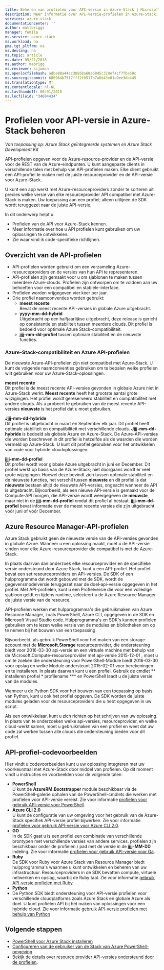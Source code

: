 ```yaml
---
title: Beheren van profielen voor API-versie in Azure-Stack | Microsoft Docs
description: Meer informatie over API-versie-profielen in Azure-Stack.
services: azure-stack
documentationcenter: ''
author: mattbriggs
manager: femila
ms.service: azure-stack
ms.workload: na
pms.tgt_pltfrm: na
ms.devlang: na
ms.topic: article
ms.date: 05/21/2018
ms.author: mabrigg
ms.reviewer: sijuman
ms.openlocfilehash: adbe88a44ac38868a68a6845c328ef4cf7fba60c
ms.sourcegitcommit: 680964b75f7fff2f0517b7a0d43e01a9ee3da445
ms.translationtype: MT
ms.contentlocale: nl-NL
ms.lasthandoff: 06/01/2018
ms.locfileid: "34604434"
---
```

# <a name="manage-api-version-profiles-in-azure-stack"></a>Profielen voor API-versie in Azure-Stack beheren

*Van toepassing op: Azure Stack geïntegreerde systemen en Azure Stack Development Kit*

API-profielen opgeven voor de Azure-resource-provider en de API-versie voor de REST van de Azure-eindpunten. U kunt aangepaste clients in verschillende talen met behulp van API-profielen maken. Elke client gebruikt een API-profiel te maken met de juiste resourceprovider en de API-versie voor Azure-Stack.

U kunt een app werkt met Azure-resourceproviders zonder te sorteren uit precies welke versie van elke resourceprovider API compatibel met Azure-Stack is maken. Uw toepassing aan een profiel; alleen uitlijnen de SDK wordt teruggezet naar de juiste API-versie.

In dit onderwerp helpt u:

 - Profielen van de API voor Azure-Stack kennen.
 - Meer informatie over hoe u API profielen kunt gebruiken om uw oplossingen te ontwikkelen.
 - Zie waar vind ik code-specifieke richtlijnen.

## <a name="summary-of-api-profiles"></a>Overzicht van de API-profielen

- API-profielen worden gebruikt om een verzameling Azure-resourceproviders en de versies van hun API te representeren.
- API-profielen zijn gemaakt voor u om sjablonen te maken tussen meerdere Azure-clouds. Profielen zijn ontworpen om te voldoen aan uw behoeften voor een compatibel en stabiele-interface.
- Profielen worden vrijgegeven vier keer per jaar.
- Drie profiel naamconventies worden gebruikt:
    - **meest recente**  
        Bevat de meest recente API-versies in globale Azure uitgebracht.
    - **yyyy-mm-dd-hybrid**  
    Uitgebracht op een halfjaarlijkse uitgebracht, deze release is gericht op consistentie en stabiliteit tussen meerdere clouds. Dit profiel is bedoeld voor optimale Azure Stack-compatibiliteit.
    - **jjjj-mm-dd-profiel** tussen optimale stabiliteit en de nieuwste functies.

### <a name="azure-api-profiles-and-azure-stack-compatibility"></a>Azure-Stack-compatibiliteit en Azure API-profielen

De nieuwste Azure-API-profielen zijn niet compatibel met Azure-Stack. U kunt de volgende naamconventies gebruiken om te bepalen welke profielen wilt gebruiken voor uw Azure-Stack-oplossingen.

**meest recente**  
Dit profiel is de meest recente API-versies gevonden in globale Azure niet in Azure-Stack werkt. **Meest recente** heeft het grootste aantal grote wijzigingen. Het profiel wordt gereserveerd stabiliteit en compatibiliteit met andere clouds. Als u probeert te gebruiken van de meest recente API-versies **nieuwste** is het profiel dat u moet gebruiken.

**Jjjj-mm-dd-hybride**  
Dit profiel is uitgebracht in maart en September elk jaar. Dit profiel heeft optimale stabiliteit en compatibiliteit met verschillende clouds. **Jjjj-mm-dd-hybride** is bedoeld als globale Azure en Azure-Stack. De Azure-API-versies die worden beschreven in dit profiel is hetzelfde als de waarden die worden vermeld op Azure-Stack. U kunt dit profiel gebruiken voor het ontwikkelen van code voor hybride cloudoplossingen.

**jjjj-mm-dd-profiel**  
Dit profiel wordt voor globale Azure uitgebracht in juni en December. Dit profiel werkt op basis van de Azure-Stack; niet doorgaans wordt er veel grote wijzigingen. Hoewel deze bevindt zich tussen optimale stabiliteit en de nieuwste functies, het verschil tussen **nieuwste** en dit profiel is dat **nieuwste** bestaan altijd de nieuwste API-versies, ongeacht wanneer de API is uitgebracht. Bijvoorbeeld, als een nieuwe API-versie is gemaakt voor de Compute-API morgen, die API-versie wordt weergegeven de **nieuwste**, maar niet in de **jjjj-mm-dd-profiel** omdat dit profiel al bestaat.  **jjjj-mm-dd-profiel** bevat informatie over de meest recente versies die zijn uitgebracht vóór juni of vóór December.

## <a name="azure-resource-manager-api-profiles"></a>Azure Resource Manager-API-profielen

Azure Stack gebruikt geen de nieuwste versie van de API-versies gevonden in globale Azure. Wanneer u een oplossing maakt, moet u de API-versie vinden voor elke Azure-resourceprovider die compatibel is met de Azure-Stack.

In plaats daarvan dan onderzoek elke resourceprovider en de specifieke versie ondersteund door Azure Stack, kunt u een API-profiel. Het profiel bevat een set resourceproviders en API-versies. De SDK of een hulpprogramma dat wordt gebouwd met de SDK, wordt de gegevensmodelversie teruggezet naar de doel-api-versie opgegeven in het profiel. Met API-profielen, kunt u een Profielversie die voor een volledige sjabloon geldt en tijdens runtime, selecteert u de Azure Resource Manager de juiste versie van de resource.

API-profielen werken met hulpprogramma's die gebruikmaken van Azure Resource Manager, zoals PowerShell, Azure CLI, opgegeven in de SDK en Microsoft Visual Studio code. Hulpprogramma's en SDK's kunnen profielen gebruiken om te lezen welke versie van de modules en bibliotheken om op te nemen bij het bouwen van een toepassing.

Bijvoorbeeld, als gebruik PowerShell voor het maken van een storage-account met de **Microsoft.Storage** resourceprovider, die ondersteuning biedt voor 2016-03-30 api-versie en een virtuele machine met behulp van de Microsoft.Compute-resourceprovider met api-versie 2015-12-01 , moet u om te zoeken die ondersteuning voor PowerShell-Module biedt 2016-03-30 voor opslag en welke Module ondersteunt 2015-02-01 voor berekeningen en te installeren. In plaats daarvan kunt u een profiel. Gebruik de cmdlet ** installeren profiel * profilename *** en PowerShell laadt u de juiste versie van de modules.

Wanneer u de Python SDK voor het bouwen van een toepassing op basis van Python, kunt u ook het profiel opgeven. De SDK worden de juiste modules geladen voor de resourceproviders die u hebt opgegeven in uw script.

Als een ontwikkelaar, kunt u zich richten op het schrijven van uw oplossing. In plaats van te onderzoeken welke api-versies, resourceprovider, en welke cloud-werkt samen, moet u gebruikmaken van een profiel en weet dat uw code zal werken tussen alle clouds die ondersteuning bieden voor dit profiel.

## <a name="api-profile-code-samples"></a>API-profiel-codevoorbeelden

Hier vindt u codevoorbeelden kunt u uw oplossing integreren met uw voorkeurstaal met Azure-Stack door middel van profielen. Op dit moment vindt u instructies en voorbeelden voor de volgende talen:

- **PowerShell**  
U kunt de **AzureRM.Bootstrapper** module beschikbaar via de PowerShell-galerie ophalen van de PowerShell-cmdlets die werken met profielen voor API-versie vereist. Zie voor informatie [profielen voor gebruik API-versie voor PowerShell](azure-stack-version-profiles-powershell.md).
- **Azure CLI 2.0**  
U kunt de configuratie van uw omgeving voor het gebruik van de Azure-Stack specifiek API-versie profiel bijwerken. Zie voor informatie [profielen voor gebruik API-versie voor Azure CLI 2.0](azure-stack-version-profiles-azurecli2.md).
- **GO**  
In de SDK gaat u is een profiel een combinatie van verschillende brontypen met verschillende versies van andere services. profielen zijn beschikbaar onder de profielen / pad met de versie in de **jjjj-MM-DD** indeling. Zie voor informatie [profielen voor gebruik API-versie voor Ga](azure-stack-version-profiles-go.md).
- **Ruby**  
De SDK voor Ruby voor Azure Stack van Resource Manager biedt hulpprogramma's waarmee u kunt ontwikkelen en beheren van uw infrastructuur. Resourceproviders in de SDK bevatten compute, virtuele netwerken en opslag, waarbij de Ruby taal. Zie voor informatie [gebruik API-versie profielen met Ruby](azure-stack-version-profiles-ruby.md)
- **Python**  
- De Python SDK biedt ondersteuning voor API-versie profielen voor verschillende cloudplatforms zoals Azure Stack en globale Azure als doel. U kunt profielen API bij het maken van oplossingen voor een hybride cloud. Zie voor informatie [gebruik API-versie profielen met behulp van Python](azure-stack-version-profiles-python.md)

## <a name="next-steps"></a>Volgende stappen

* [PowerShell voor Azure Stack installeren](azure-stack-powershell-install.md)
* [Configureren van de gebruiker van de Stack van Azure PowerShell-omgeving](azure-stack-powershell-configure-user.md)
* [Bekijk de details over resource provider API-versies ondersteund door de profielen](azure-stack-profiles-azure-resource-manager-versions.md).